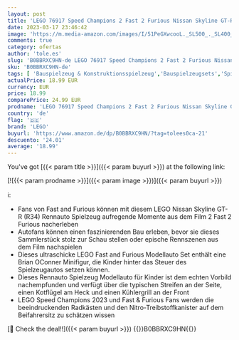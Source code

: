 ```yaml
---
layout: post
title: 'LEGO 76917 Speed Champions 2 Fast 2 Furious Nissan Skyline GT-R  R34  Rennwagen Spielzeug zum Bauen  2023 Modell Auto-Bausatz mit Brian O Conner Figur'
date: 2023-03-17 23:46:42
image: 'https://m.media-amazon.com/images/I/51PeGXwcooL._SL500_._SL400_.jpg'
comments: true
category: ofertas
author: 'tole.es'
slug: 'B0BBRXC9HN-de LEGO 76917 Speed Champions 2 Fast 2 Furious Nissan Skyline...'
sku: 'B0BBRXC9HN-de'
tags: [ 'Bauspielzeug & Konstruktionsspielzeug','Bauspielzeugsets','Spielzeug','lego','🇩🇪', ]
actualPrice: 18.99 EUR
currency: EUR
price: 18.99
comparePrice: 24.99 EUR
prodname: 'LEGO 76917 Speed Champions 2 Fast 2 Furious Nissan Skyline GT-R  R34  Rennwagen Spielzeug zum Bauen  2023 Modell Auto-Bausatz mit Brian O Conner Figur'
country: 'de'
flag: '🇩🇪'
brand: 'LEGO'
buyurl: 'https://www.amazon.de/dp/B0BBRXC9HN/?tag=tolees0ca-21'
descuento: '24.01'
average: '18.99'
---
```


You've got [{{< param title >}}]({{< param buyurl >}}) at the following link:

[![{{< param prodname >}}]({{< param image >}})]({{< param buyurl >}})

ℹ️:

- Fans von Fast and Furious können mit diesem LEGO Nissan Skyline GT-R (R34) Rennauto Spielzeug aufregende Momente aus dem Film 2 Fast 2 Furious nacherleben
- Autofans können einen faszinierenden Bau erleben, bevor sie dieses Sammlerstück stolz zur Schau stellen oder epische Rennszenen aus dem Film nachspielen
- Dieses ultraschicke LEGO Fast and Furious Modellauto Set enthält eine Brian OConner Minifigur, die Kinder hinter das Steuer des Spielzeugautos setzen können.
- Dieses Rennauto Spielzeug Modellauto für Kinder ist dem echten Vorbild nachempfunden und verfügt über die typischen Streifen an der Seite, einen Kotflügel am Heck und einen Kühlergrill an der Front
- LEGO Speed Champions 2023 und Fast & Furious Fans werden die beeindruckenden Radkästen und den Nitro-Treibstoffkanister auf dem Beifahrersitz zu schätzen wissen

[🛒 Check the deal!!]({{< param buyurl >}})
{{<world>}}B0BBRXC9HN{{</world>}}
